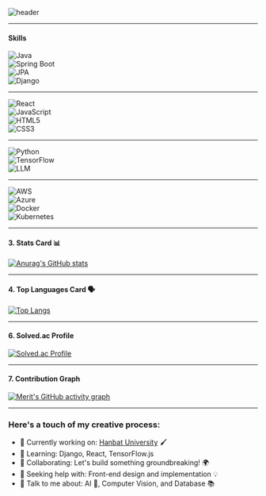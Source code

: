 ![header](https://capsule-render.vercel.app/api?type=waving&color=gradient&height=300&section=header&text=Welcome%20to%20'Merit'%20GitHub%20✨&fontColor=ffffff&fontSize=40&font=Inter)

---

#### Skills 

![Java](https://img.shields.io/badge/Java-007396?style=flat-square&logo=OpenJDK&logoColor=white)  
![Spring Boot](https://img.shields.io/badge/Spring%20Boot-6DB33F?style=flat-square&logo=Spring%20Boot&logoColor=white)  
![JPA](https://img.shields.io/badge/JPA-59666C?style=flat-square&logo=Hibernate&logoColor=white)  
![Django](https://img.shields.io/badge/Django-092E20?style=flat-square&logo=Django&logoColor=white)  

---

![React](https://img.shields.io/badge/React-61DAFB?style=flat-square&logo=React&logoColor=white)  
![JavaScript](https://img.shields.io/badge/JavaScript-F7DF1E?style=flat-square&logo=JavaScript&logoColor=white)  
![HTML5](https://img.shields.io/badge/HTML5-E34F26?style=flat-square&logo=HTML5&logoColor=white)  
![CSS3](https://img.shields.io/badge/CSS3-1572B6?style=flat-square&logo=CSS3&logoColor=white)  

---
![Python](https://img.shields.io/badge/Python-3776AB?style=flat-square&logo=Python&logoColor=white)  
![TensorFlow](https://img.shields.io/badge/TensorFlow-FF6F00?style=flat-square&logo=TensorFlow&logoColor=white)  
![LLM](https://img.shields.io/badge/LLM-4B0082?style=flat-square&logo=OpenAI&logoColor=white)  

---
 
![AWS](https://img.shields.io/badge/AWS-232F3E?style=flat-square&logo=Amazon%20AWS&logoColor=white)  
![Azure](https://img.shields.io/badge/Azure-0078D4?style=flat-square&logo=Microsoft%20Azure&logoColor=white)  
![Docker](https://img.shields.io/badge/Docker-2496ED?style=flat-square&logo=Docker&logoColor=white)  
![Kubernetes](https://img.shields.io/badge/Kubernetes-326CE5?style=flat-square&logo=Kubernetes&logoColor=white)  



---

#### 3. Stats Card 📊 

[![Anurag's GitHub stats](https://github-readme-stats.vercel.app/api?username=MeritEnding)](https://github.com/anuraghazra/github-readme-stats)

---

#### 4. Top Languages Card 🗣️ 

[![Top Langs](https://github-readme-stats.vercel.app/api/top-langs/?username=MeritEnding)](https://github.com/anuraghazra/github-readme-stats)

---

#### 6. Solved.ac Profile


[![Solved.ac Profile](http://mazassumnida.wtf/api/v2/generate_badge?boj=dksldsk)](https://solved.ac/dksldsk/)

---
#### 7. Contribution Graph

[![Merit's GitHub activity graph](https://github-readme-activity-graph.vercel.app/graph?username=MeritEnding&theme=monokai)](https://github.com/Ashutosh00710/github-readme-activity-graph)


---
### Here's a touch of my creative process:

- 🔭 Currently working on: [Hanbat University](#) 🖌️
- 🌱 Learning: Django, React, TensorFlow.js
- 👯 Collaborating: Let's build something groundbreaking! 🌍
- 🤔 Seeking help with: Front-end design and implementation 💡
- 💬 Talk to me about: AI 🤖, Computer Vision, and Database 📚
